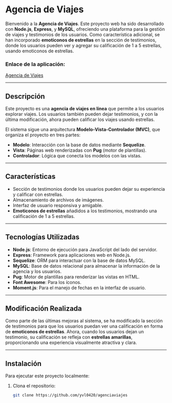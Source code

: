 # Agencia de Viajes

Bienvenido a la **Agencia de Viajes**. Este proyecto web ha sido desarrollado con **Node.js**, **Express**, y **MySQL**, ofreciendo una plataforma para la gestión de viajes y testimonios de los usuarios. Como característica adicional, se han incorporado **emoticonos de estrellas** en la sección de testimonios, donde los usuarios pueden ver y agregar su calificación de 1 a 5 estrellas, usando emoticonos de estrellas.

### Enlace de la aplicación:
[Agencia de Viajes](https://agenciaviajes-mcds.onrender.com)

---

## Descripción

Este proyecto es una **agencia de viajes en línea** que permite a los usuarios explorar viajes. Los usuarios también pueden dejar testimonios, y con la última modificación, ahora pueden calificar los viajes usando estrellas.

El sistema sigue una arquitectura **Modelo-Vista-Controlador (MVC)**, que organiza el proyecto en tres partes:

- **Modelo**: Interacción con la base de datos mediante **Sequelize**.
- **Vista**: Páginas web renderizadas con **Pug** (motor de plantillas).
- **Controlador**: Lógica que conecta los modelos con las vistas.

---

## Características

- Sección de testimonios donde los usuarios pueden dejar su experiencia y calificar con estrellas.
- Almacenamiento de archivos de imágenes.
- Interfaz de usuario responsiva y amigable.
- **Emoticonos de estrellas** añadidos a los testimonios, mostrando una calificación de 1 a 5 estrellas.

---

## Tecnologías Utilizadas

- **Node.js**: Entorno de ejecución para JavaScript del lado del servidor.
- **Express**: Framework para aplicaciones web en Node.js.
- **Sequelize**: ORM para interactuar con la base de datos MySQL.
- **MySQL**: Base de datos relacional para almacenar la información de la agencia y los usuarios.
- **Pug**: Motor de plantillas para renderizar las vistas en HTML.
- **Font Awesome**: Para los íconos.
- **Moment.js**: Para el manejo de fechas en la interfaz de usuario.

---

## Modificación Realizada

Como parte de las últimas mejoras al sistema, se ha modificado la sección de testimonios para que los usuarios puedan ver una calificación en forma de **emoticonos de estrellas**. Ahora, cuando los usuarios dejan un testimonio, su calificación se refleja con **estrellas amarillas**, proporcionando una experiencia visualmente atractiva y clara.

---

## Instalación

Para ejecutar este proyecto localmente:

1. Clona el repositorio:
   ```bash
   git clone https://github.com/yvl0420/agenciaviajes
